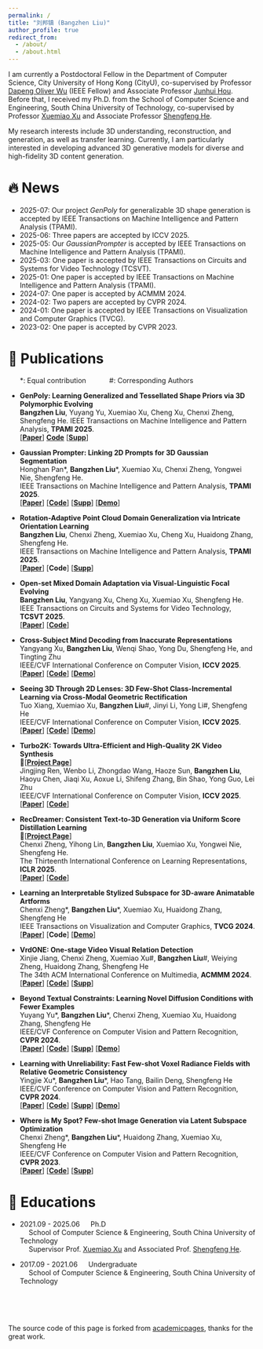 ```yaml
---
permalink: /
title: "刘邦镇 (Bangzhen Liu)"
author_profile: true
redirect_from: 
  - /about/
  - /about.html
---
```


I am currently a Postdoctoral Fellow in the Department of Computer Science, City University of Hong Kong (CityU), co-supervised by Professor [Dapeng Oliver Wu](https://www.cs.cityu.edu.hk/~dapengwu/) (IEEE Fellow) and Associate Professor [Junhui Hou](https://sites.google.com/site/junhuihoushomepage/).
Before that, I received my Ph.D. from the School of Computer Science and Engineering, South China University of Technology, co-supervised by Professor [Xuemiao Xu](https://www2.scut.edu.cn/cs/2017/0629/c22284a328094/page.htm) and Associate Professor [Shengfeng He](https://shengfenghe.github.io/index).

My research interests include 3D understanding, reconstruction, and generation, as well as transfer learning. Currently, I am particularly interested in developing advanced 3D generative models for diverse and high-fidelity 3D content generation.

# 🔥 News
<span class='anchor' id='-news'></span>
* 2025-07: Our project *GenPoly* for generalizable 3D shape generation is accepted by IEEE Transactions on Machine Intelligence and Pattern Analysis (TPAMI).
* 2025-06: Three papers are accepted by ICCV 2025.
* 2025-05: Our *GaussianPrompter* is accepted by IEEE Transactions on Machine Intelligence and Pattern Analysis (TPAMI).
* 2025-03: One paper is accepted by IEEE Transactions on Circuits and Systems for Video Technology (TCSVT).
* 2025-01: One paper is accepted by IEEE Transactions on Machine Intelligence and Pattern Analysis (TPAMI).
* 2024-07: One paper is accepted by ACMMM 2024.
* 2024-02: Two papers are accepted by CVPR 2024.
* 2024-01: One paper is accepted by IEEE Transactions on Visualization and Computer Graphics (TVCG).
* 2023-02: One paper is accepted by CVPR 2023.


# 📝 Publications
<span class='anchor' id='-publications'></span>
 &nbsp;&nbsp;&nbsp;&nbsp;&nbsp;&nbsp;*: Equal contribution &nbsp;&nbsp;&nbsp;&nbsp;&nbsp;&nbsp;&nbsp;&nbsp;&nbsp;&nbsp; #: Corresponding Authors



* **GenPoly: Learning Generalized and Tessellated Shape Priors via 3D Polymorphic Evolving**  
**Bangzhen Liu**, Yuyang Yu, Xuemiao Xu, Cheng Xu, Chenxi Zheng, Shengfeng He. 
IEEE Transactions on Machine Intelligence and Pattern Analysis, **TPAMI 2025**.  
[[**Paper**]]() [**Code**](https://bang2hen1iu.github.io/GenPoly/) [[**Supp**]](https://bang2hen1iu.github.io/GenPoly/) 

* **Gaussian Prompter: Linking 2D Prompts for 3D Gaussian Segmentation**  
Honghan Pan\*, **Bangzhen Liu**\*, Xuemiao Xu, Chenxi Zheng, Yongwei Nie, Shengfeng He.  
IEEE Transactions on Machine Intelligence and Pattern Analysis, **TPAMI 2025**.  
[[**Paper**]](https://ieeexplore.ieee.org/stamp/stamp.jsp?tp=&arnumber=11026838) [[**Code**]](https://github.com/chansey0529/GaussianPrompter)  [[**Supp**]](https://ieeexplore.ieee.org/ielx8/34/4359286/11026838/supp1-3576839.pdf?arnumber=11026838) [[**Demo**]](https://chansey0529.github.io/GaussianPrompter_proj/)

* **Rotation-Adaptive Point Cloud Domain Generalization via Intricate Orientation Learning**  
**Bangzhen Liu**, Chenxi Zheng, Xuemiao Xu, Cheng Xu, Huaidong Zhang, Shengfeng He.  
IEEE Transactions on Machine Intelligence and Pattern Analysis, **TPAMI 2025**.  
[[**Paper**]](https://ieeexplore.ieee.org/stamp/stamp.jsp?tp=&arnumber=10856415) [**Code**] [[**Supp**]](https://ieeexplore.ieee.org/ielx8/34/10958761/10856415/supp1-3535230.pdf?arnumber=10856415) 

* **Open-set Mixed Domain Adaptation via Visual-Linguistic Focal Evolving**  
**Bangzhen Liu**, Yangyang Xu, Cheng Xu, Xuemiao Xu, Shengfeng He.  
IEEE Transactions on Circuits and Systems for Video Technology, **TCSVT 2025**.  
[[**Paper**]](https://ieeexplore.ieee.org/stamp/stamp.jsp?tp=&arnumber=10926517) [[**Code**]](https://github.com/Bang2hen1iu/OpenVLFE)

* **Cross-Subject Mind Decoding from Inaccurate Representations**  
Yangyang Xu, **Bangzhen Liu**, Wenqi Shao, Yong Du, Shengfeng He, and Tingting Zhu  
IEEE/CVF International Conference on Computer Vision, **ICCV 2025**.  
[[**Paper**]]() [[**Code**]]() [[**Demo**]]()

* **Seeing 3D Through 2D Lenses: 3D Few-Shot Class-Incremental Learning via Cross-Modal Geometric Rectification**  
Tuo Xiang, Xuemiao Xu, **Bangzhen Liu**#, Jinyi Li, Yong Li#, Shengfeng He  
IEEE/CVF International Conference on Computer Vision, **ICCV 2025**.  
[[**Paper**]]() [[**Code**]]() [[**Demo**]]()

* **Turbo2K: Towards Ultra-Efficient and High-Quality 2K Video Synthesis**  
🏢[[**Project Page**]](https://jingjingrenabc.github.io/turbo2k/)  
Jingjing Ren, Wenbo Li, Zhongdao Wang, Haoze Sun, **Bangzhen Liu**, Haoyu Chen, Jiaqi Xu, Aoxue Li, Shifeng Zhang, Bin Shao, Yong Guo, Lei Zhu  
IEEE/CVF International Conference on Computer Vision, **ICCV 2025**.   
[[**Paper**]](https://arxiv.org/abs/2504.14470) [[**Code**]]() 

* **RecDreamer: Consistent Text-to-3D Generation via Uniform Score Distillation Learning**  
🏢[[**Project Page**]](https://chansey0529.github.io/RecDreamer_proj/)  
Chenxi Zheng, Yihong Lin, **Bangzhen Liu**, Xuemiao Xu, Yongwei Nie, Shengfeng He.  
The Thirteenth International Conference on Learning Representations, **ICLR 2025**.  
[[**Paper**]](https://openreview.net/forum?id=aucMP9hGYv) [[**Code**]](https://github.com/chansey0529/RecDreamer) 

* **Learning an Interpretable Stylized Subspace for 3D-aware Animatable Artforms**  
Chenxi Zheng\*, **Bangzhen Liu**\*, Xuemiao Xu, Huaidong Zhang, Shengfeng He  
IEEE Transactions on Visualization and Computer Graphics, **TVCG 2024**.  
[[**Paper**]](https://ieeexplore.ieee.org/stamp/stamp.jsp?tp=&arnumber=10430412) [**Code**] [[**Demo**]](https://ieeexplore.ieee.org/ielx7/2945/10829748/10430412/supp1-3364162.mp4?arnumber=10430412)

* **VrdONE: One-stage Video Visual Relation Detection**   
Xinjie Jiang, Chenxi Zheng, Xuemiao Xu#, **Bangzhen Liu**#, Weiying Zheng, Huaidong Zhang, Shengfeng He  
The 34th ACM International Conference on Multimedia, **ACMMM 2024**.  
[[**Paper**]](https://dl.acm.org/doi/10.1145/3664647.3680833) [[**Code**]](https://github.com/lucaspk512/vrdone) [[**Supp**]](https://openreview.net/forum?id=pjdvHKo2M0&referrer=%5Bthe%20profile%20of%20Shengfeng%20He%5D(%2Fprofile%3Fid%3D~Shengfeng_He1))

* **Beyond Textual Constraints: Learning Novel Diffusion Conditions with Fewer Examples**  
Yuyang Yu\*, **Bangzhen Liu**\*, Chenxi Zheng, Xuemiao Xu, Huaidong Zhang, Shengfeng He  
IEEE/CVF Conference on Computer Vision and Pattern Recognition, **CVPR 2024**.  
[[**Paper**]](https://openaccess.thecvf.com/content/CVPR2024/papers/Yu_Beyond_Textual_Constraints_Learning_Novel_Diffusion_Conditions_with_Fewer_Examples_CVPR_2024_paper.pdf) [[**Code**]](https://github.com/Yuyan9Yu/BeyondTextConstraint/issues) [[**Supp**]](https://openaccess.thecvf.com/content/CVPR2024/supplemental/Yu_Beyond_Textual_Constraints_CVPR_2024_supplemental.pdf) [[**Demo**]](https://www.youtube.com/watch?v=BkJejVktIWs)

* **Learning with Unreliability: Fast Few-shot Voxel Radiance Fields with Relative Geometric Consistency**   
Yingjie Xu\*, **Bangzhen Liu**\*, Hao Tang, Bailin Deng, Shengfeng He  
IEEE/CVF Conference on Computer Vision and Pattern Recognition, **CVPR 2024**.  
[[**Paper**]](https://openaccess.thecvf.com/content/CVPR2024/papers/Xu_Learning_with_Unreliability_Fast_Few-shot_Voxel_Radiance_Fields_with_Relative_CVPR_2024_paper.pdf) [[**Code**]](https://github.com/HKCLynn/ReVoRF) [[**Supp**]](https://openaccess.thecvf.com/content/CVPR2024/html/Xu_Learning_with_Unreliability_Fast_Few-shot_Voxel_Radiance_Fields_with_Relative_CVPR_2024_paper.html) [[**Demo**]](https://www.youtube.com/watch?v=bqbnCkkGAKM)

* **Where is My Spot? Few-shot Image Generation via Latent Subspace Optimization**  
Chenxi Zheng\*, **Bangzhen Liu**\*, Huaidong Zhang, Xuemiao Xu, Shengfeng He  
IEEE/CVF Conference on Computer Vision and Pattern Recognition, **CVPR 2023**.  
[[**Paper**]](https://openaccess.thecvf.com/content/CVPR2023/papers/Zheng_Where_Is_My_Spot_Few-Shot_Image_Generation_via_Latent_Subspace_CVPR_2023_paper.pdf) [[**Code**]](https://github.com/chansey0529/LSO) [[**Supp**]](https://openaccess.thecvf.com/content/CVPR2023/supplemental/Zheng_Where_Is_My_CVPR_2023_supplemental.pdf) 


<!-- # 🧾 Patents -->

# 📕 Educations
<span class='anchor' id='-education'></span>
* 2021.09 - 2025.06 
&emsp; Ph.D  
&emsp; School of Computer Science & Engineering, South China University of Technology  
&emsp; Supervisor Prof. [Xuemiao Xu](https://scholar.google.com/citations?user=lFtJq3MAAAAJ&hl=zh-CN&oi=ao) and Associated Prof. [Shengfeng He](https://shengfenghe.github.io/index).

* 2017.09 - 2021.06 
&emsp; Undergraduate  
&emsp; School of Computer Science & Engineering, South China University of Technology

<!-- # 🛠️ Projects
<span class='anchor' id='-projects'></span>
* Intelligent Vision Vending Machine -- Key technologies: YOLO obb detection and tracking, image retrieval. -->


<br/>

<br/>

<br/>

The source code of this page is forked from [academicpages](https://github.com/academicpages/academicpages.github.io), thanks for the great work.